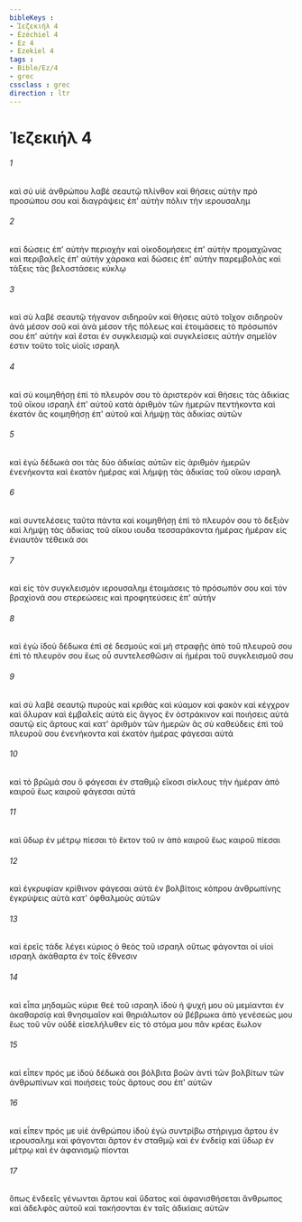 ```yaml
---
bibleKeys : 
- Ἰεζεκιήλ 4
- Ézéchiel 4
- Ez 4
- Ezekiel 4
tags : 
- Bible/Ez/4
- grec
cssclass : grec
direction : ltr
---
```


# Ἰεζεκιήλ 4

###### 1
καὶ σύ υἱὲ ἀνθρώπου λαβὲ σεαυτῷ πλίνθον καὶ θήσεις αὐτὴν πρὸ προσώπου σου καὶ διαγράψεις ἐπ' αὐτὴν πόλιν τὴν ιερουσαλημ
###### 2
καὶ δώσεις ἐπ' αὐτὴν περιοχὴν καὶ οἰκοδομήσεις ἐπ' αὐτὴν προμαχῶνας καὶ περιβαλεῖς ἐπ' αὐτὴν χάρακα καὶ δώσεις ἐπ' αὐτὴν παρεμβολὰς καὶ τάξεις τὰς βελοστάσεις κύκλῳ
###### 3
καὶ σὺ λαβὲ σεαυτῷ τήγανον σιδηροῦν καὶ θήσεις αὐτὸ τοῖχον σιδηροῦν ἀνὰ μέσον σοῦ καὶ ἀνὰ μέσον τῆς πόλεως καὶ ἑτοιμάσεις τὸ πρόσωπόν σου ἐπ' αὐτήν καὶ ἔσται ἐν συγκλεισμῷ καὶ συγκλείσεις αὐτήν σημεῖόν ἐστιν τοῦτο τοῖς υἱοῖς ισραηλ
###### 4
καὶ σὺ κοιμηθήσῃ ἐπὶ τὸ πλευρόν σου τὸ ἀριστερὸν καὶ θήσεις τὰς ἀδικίας τοῦ οἴκου ισραηλ ἐπ' αὐτοῦ κατὰ ἀριθμὸν τῶν ἡμερῶν πεντήκοντα καὶ ἑκατόν ἃς κοιμηθήσῃ ἐπ' αὐτοῦ καὶ λήμψῃ τὰς ἀδικίας αὐτῶν
###### 5
καὶ ἐγὼ δέδωκά σοι τὰς δύο ἀδικίας αὐτῶν εἰς ἀριθμὸν ἡμερῶν ἐνενήκοντα καὶ ἑκατὸν ἡμέρας καὶ λήμψῃ τὰς ἀδικίας τοῦ οἴκου ισραηλ
###### 6
καὶ συντελέσεις ταῦτα πάντα καὶ κοιμηθήσῃ ἐπὶ τὸ πλευρόν σου τὸ δεξιὸν καὶ λήμψῃ τὰς ἀδικίας τοῦ οἴκου ιουδα τεσσαράκοντα ἡμέρας ἡμέραν εἰς ἐνιαυτὸν τέθεικά σοι
###### 7
καὶ εἰς τὸν συγκλεισμὸν ιερουσαλημ ἑτοιμάσεις τὸ πρόσωπόν σου καὶ τὸν βραχίονά σου στερεώσεις καὶ προφητεύσεις ἐπ' αὐτήν
###### 8
καὶ ἐγὼ ἰδοὺ δέδωκα ἐπὶ σὲ δεσμούς καὶ μὴ στραφῇς ἀπὸ τοῦ πλευροῦ σου ἐπὶ τὸ πλευρόν σου ἕως οὗ συντελεσθῶσιν αἱ ἡμέραι τοῦ συγκλεισμοῦ σου
###### 9
καὶ σὺ λαβὲ σεαυτῷ πυροὺς καὶ κριθὰς καὶ κύαμον καὶ φακὸν καὶ κέγχρον καὶ ὄλυραν καὶ ἐμβαλεῖς αὐτὰ εἰς ἄγγος ἓν ὀστράκινον καὶ ποιήσεις αὐτὰ σαυτῷ εἰς ἄρτους καὶ κατ' ἀριθμὸν τῶν ἡμερῶν ἃς σὺ καθεύδεις ἐπὶ τοῦ πλευροῦ σου ἐνενήκοντα καὶ ἑκατὸν ἡμέρας φάγεσαι αὐτά
###### 10
καὶ τὸ βρῶμά σου ὃ φάγεσαι ἐν σταθμῷ εἴκοσι σίκλους τὴν ἡμέραν ἀπὸ καιροῦ ἕως καιροῦ φάγεσαι αὐτά
###### 11
καὶ ὕδωρ ἐν μέτρῳ πίεσαι τὸ ἕκτον τοῦ ιν ἀπὸ καιροῦ ἕως καιροῦ πίεσαι
###### 12
καὶ ἐγκρυφίαν κρίθινον φάγεσαι αὐτά ἐν βολβίτοις κόπρου ἀνθρωπίνης ἐγκρύψεις αὐτὰ κατ' ὀφθαλμοὺς αὐτῶν
###### 13
καὶ ἐρεῖς τάδε λέγει κύριος ὁ θεὸς τοῦ ισραηλ οὕτως φάγονται οἱ υἱοὶ ισραηλ ἀκάθαρτα ἐν τοῖς ἔθνεσιν
###### 14
καὶ εἶπα μηδαμῶς κύριε θεὲ τοῦ ισραηλ ἰδοὺ ἡ ψυχή μου οὐ μεμίανται ἐν ἀκαθαρσίᾳ καὶ θνησιμαῖον καὶ θηριάλωτον οὐ βέβρωκα ἀπὸ γενέσεώς μου ἕως τοῦ νῦν οὐδὲ εἰσελήλυθεν εἰς τὸ στόμα μου πᾶν κρέας ἕωλον
###### 15
καὶ εἶπεν πρός με ἰδοὺ δέδωκά σοι βόλβιτα βοῶν ἀντὶ τῶν βολβίτων τῶν ἀνθρωπίνων καὶ ποιήσεις τοὺς ἄρτους σου ἐπ' αὐτῶν
###### 16
καὶ εἶπεν πρός με υἱὲ ἀνθρώπου ἰδοὺ ἐγὼ συντρίβω στήριγμα ἄρτου ἐν ιερουσαλημ καὶ φάγονται ἄρτον ἐν σταθμῷ καὶ ἐν ἐνδείᾳ καὶ ὕδωρ ἐν μέτρῳ καὶ ἐν ἀφανισμῷ πίονται
###### 17
ὅπως ἐνδεεῖς γένωνται ἄρτου καὶ ὕδατος καὶ ἀφανισθήσεται ἄνθρωπος καὶ ἀδελφὸς αὐτοῦ καὶ τακήσονται ἐν ταῖς ἀδικίαις αὐτῶν
